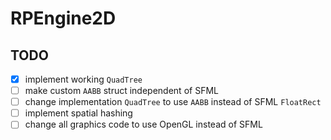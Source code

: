 # RPEngine2D

## TODO

- [x] implement working `QuadTree`
- [ ] make custom `AABB` struct independent of SFML
- [ ] change implementation `QuadTree` to use `AABB` instead of SFML `FloatRect`
- [ ] implement spatial hashing
- [ ] change all graphics code to use OpenGL instead of SFML
